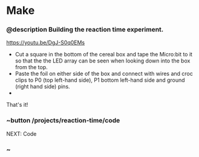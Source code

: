 # Make
### @description Building the reaction time experiment.


https://youtu.be/DgJ-S0q0EMs

* Cut a square in the bottom of the cereal box and tape the Micro:bit to it so that the the LED array can be seen when looking down into the box from the top. 
* Paste the foil on either side of the box and connect with wires and croc clips to P0 (top left-hand side), P1 bottom left-hand side and ground (right hand side) pins.
* 

That's it!

### ~button /projects/reaction-time/code
NEXT: Code
### ~

